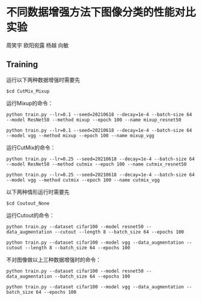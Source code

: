 

# 不同数据增强方法下图像分类的性能对比实验

周笑宇 欧阳宛露 杨越 向敏

## Training

运行以下两种数据增强时需要先

```
$cd CutMix_Mixup
```

运行Mixup的命令：

```
python train.py --lr=0.1 --seed=20210618 --decay=1e-4 --batch-size 64 --model ResNet50 --method mixup --epoch 100 --name mixup_resnet50

python train.py --lr=0.1 --seed=20210618 --decay=1e-4 --batch-size 64 --model vgg --method mixup --epoch 100 --name mixup_vgg
```

运行CutMix的命令：

```
python train.py --lr=0.25 --seed=20210618 --decay=1e-4 --batch-size 64 --model ResNet50 --method cutmix --epoch 100 --name cutmix_resnet50

python train.py --lr=0.25 --seed=20210618 --decay=1e-4 --batch-size 64 --model vgg --method cutmix --epoch 100 --name cutmix_vgg
```

以下两种情形运行时需要先

```
$cd Coutout_None
```

运行Cutout的命令：

```
python train.py --dataset cifar100 --model resnet50 --data_augmentation --cutout --length 8 --batch_size 64 --epochs 100

python train.py --dataset cifar100 --model vgg --data_augmentation --cutout --length 8 --batch_size 64 --epochs 100
```

不对图像做以上三种数据增强时的命令：

```
python train.py --dataset cifar100 --model resnet50 --data_augmentation --batch_size 64 --epochs 100

python train.py --dataset cifar100 --model vgg --data_augmentation --batch_size 64 --epochs 100
```

